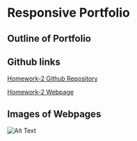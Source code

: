 # Responsive Portfolio

## Outline of Portfolio


## Github links

[Homework-2 Github Repository](https://github.com/sean-marten/sean-marten-portfolio)

[Homework-2 Webpage](https://sean-marten.github.io/sean-marten-portfolio/src/index.html)

## Images of Webpages

![Alt Text](https://media.giphy.com/media/lnsc5eQvRLpEZFEgwp/giphy.gif)